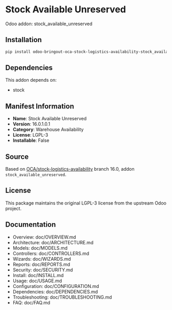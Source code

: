 # Stock Available Unreserved

Odoo addon: stock_available_unreserved

## Installation

```bash
pip install odoo-bringout-oca-stock-logistics-availability-stock_available_unreserved
```

## Dependencies

This addon depends on:
- stock

## Manifest Information

- **Name**: Stock Available Unreserved
- **Version**: 16.0.1.0.1
- **Category**: Warehouse Availability
- **License**: LGPL-3
- **Installable**: False

## Source

Based on [OCA/stock-logistics-availability](https://github.com/OCA/stock-logistics-availability) branch 16.0, addon `stock_available_unreserved`.

## License

This package maintains the original LGPL-3 license from the upstream Odoo project.

## Documentation

- Overview: doc/OVERVIEW.md
- Architecture: doc/ARCHITECTURE.md
- Models: doc/MODELS.md
- Controllers: doc/CONTROLLERS.md
- Wizards: doc/WIZARDS.md
- Reports: doc/REPORTS.md
- Security: doc/SECURITY.md
- Install: doc/INSTALL.md
- Usage: doc/USAGE.md
- Configuration: doc/CONFIGURATION.md
- Dependencies: doc/DEPENDENCIES.md
- Troubleshooting: doc/TROUBLESHOOTING.md
- FAQ: doc/FAQ.md
